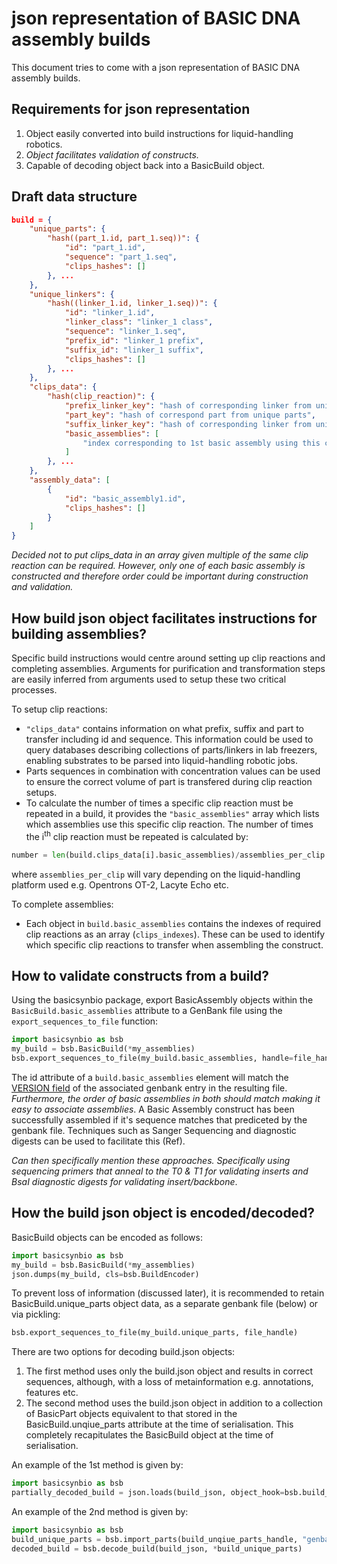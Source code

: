 # json representation of BASIC DNA assembly builds

This document tries to come with a json representation of BASIC DNA assembly builds.

## Requirements for json representation

1. Object easily converted into build instructions for liquid-handling robotics.
2. *Object facilitates validation of constructs.*
3. Capable of decoding object back into a BasicBuild object.

## Draft data structure

```json
build = {
    "unique_parts": {
        "hash((part_1.id, part_1.seq))": {
            "id": "part_1.id",
            "sequence": "part_1.seq",
            "clips_hashes": []
        }, ...
    },
    "unique_linkers": {
        "hash((linker_1.id, linker_1.seq))": {
            "id": "linker_1.id",
            "linker_class": "linker_1 class",
            "sequence": "linker_1.seq",
            "prefix_id": "linker_1 prefix",
            "suffix_id": "linker_1 suffix",
            "clips_hashes": []
        }, ...
    },
    "clips_data": {
        "hash(clip_reaction)": {
            "prefix_linker_key": "hash of corresponding linker from unique linkers",
            "part_key": "hash of correspond part from unique parts",
            "suffix_linker_key": "hash of corresponding linker from unique linkers",
            "basic_assemblies": [
                "index corresponding to 1st basic assembly using this clip reaction", ...
            ]
        }, ...
    },
    "assembly_data": [
        {
            "id": "basic_assembly1.id",
            "clips_hashes": []
        }
    ]
}
```

*Decided not to put clips_data in an array given multiple of the same clip reaction can be required. However, only one of each basic assembly is constructed and therefore order could be important during construction and validation.*

## How build json object facilitates instructions for building assemblies?

Specific build instructions would centre around setting up clip reactions and completing assemblies. Arguments for purification and transformation steps are easily inferred from arguments used to setup these two critical processes. 

To setup clip reactions:
- `"clips_data"` contains information on what prefix, suffix and part to transfer including id and sequence. This information could be used to query databases describing collections of parts/linkers in lab freezers, enabling substrates to be parsed into liquid-handling robotic jobs.
- Parts sequences in combination with concentration values can be used to ensure the correct volume of part is transfered during clip reaction setups.
- To calculate the number of times a specific clip reaction must be repeated in a build, it provides the `"basic_assemblies"` array which lists which assemblies use this specific clip reaction. The number of times the i<sup>th</sup> clip reaction must be repeated is calculated by:

```python
number = len(build.clips_data[i].basic_assemblies)/assemblies_per_clip
```

where `assemblies_per_clip` will vary depending on the liquid-handling platform used e.g. Opentrons OT-2, Lacyte Echo etc.

To complete assemblies:
- Each object in `build.basic_assemblies` contains the indexes of required clip reactions as an array (`clips_indexes`). These can be used to identify which specific clip reactions to transfer when assembling the construct.

## How to validate constructs from a build?

Using the basicsynbio package, export BasicAssembly objects within the `BasicBuild.basic_assemblies` attribute to a GenBank file using the `export_sequences_to_file` function:

```python
import basicsynbio as bsb
my_build = bsb.BasicBuild(*my_assemblies)
bsb.export_sequences_to_file(my_build.basic_assemblies, handle=file_handle)
```

The id attribute of a `build.basic_assemblies` element will match the [VERSION field](https://www.ncbi.nlm.nih.gov/Sitemap/samplerecord.html#VersionB) of the associated genbank entry in the resulting file. *Furthermore, the order of basic assemblies in both should match making it easy to associate assemblies*. A  Basic Assembly construct has been successfully assembled if it's sequence matches that prediceted by the genbank file. Techniques such as Sanger Sequencing and diagnostic digests can be used to facilitate this (Ref).

*Can then specifically mention these approaches. Specifically using sequencing primers that anneal to the T0 & T1 for validating inserts and BsaI diagnostic digests for validating insert/backbone*.

## How the build json object is encoded/decoded?

BasicBuild objects can be encoded as follows:

```python
import basicsynbio as bsb
my_build = bsb.BasicBuild(*my_assemblies)
json.dumps(my_build, cls=bsb.BuildEncoder)
```

To prevent loss of information (discussed later), it is recommended to retain BasicBuild.unique_parts object data, as a separate genbank file (below) or via pickling:

```python
bsb.export_sequences_to_file(my_build.unique_parts, file_handle)
```

There are two options for decoding build.json objects:

1. The first method uses only the build.json object and results in correct sequences, although, with a loss of metainformation e.g. annotations, features etc.
2. The second method uses the build.json object in addition to a collection of BasicPart objects equivalent to that stored in the BasicBuild.unqiue_parts attribute at the time of serialisation. This completely recapitulates the BasicBuild object at the time of serialisation.

An example of the 1st method is given by:

```python
import basicsynbio as bsb
partially_decoded_build = json.loads(build_json, object_hook=bsb.build_object_hook)
```

An example of the 2nd method is given by:

```python
import basicsynbio as bsb
build_unique_parts = bsb.import_parts(build_unqiue_parts_handle, "genbank")
decoded_build = bsb.decode_build(build_json, *build_unique_parts)
```

